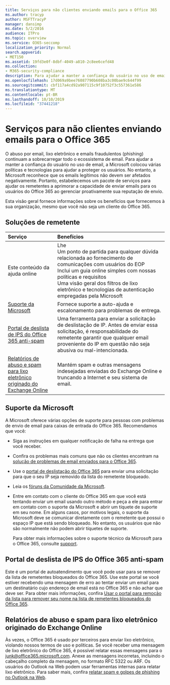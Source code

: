 ```yaml
---
title: Serviços para não clientes enviando emails para o Office 365
ms.author: tracyp
author: MSFTTracyP
manager: dansimp
ms.date: 5/2/2016
audience: ITPro
ms.topic: overview
ms.service: O365-seccomp
localization_priority: Normal
search.appverid:
- MET150
ms.assetid: 19fd3e0f-8dbf-4049-a810-2c8ee6cefd48
ms.collection:
- M365-security-compliance
description: Para ajudar a manter a confiança do usuário no uso de email, a Microsoft colocou várias políticas e tecnologias para ajudar a proteger os usuários.
ms.openlocfilehash: 17d069a9bee76087790b608ba3c00bae9c644f99
ms.sourcegitcommit: cbf117a4cd92a907115c9f10752f3c557361e586
ms.translationtype: MT
ms.contentlocale: pt-BR
ms.lasthandoff: 10/10/2019
ms.locfileid: "37441218"
---
```

# <a name="services-for-non-customers-sending-mail-to-office-365"></a>Serviços para não clientes enviando emails para o Office 365

O abuso por email, lixo eletrônico e emails fraudulentos (phishing) continuam a sobrecarregar todo o ecossistema de email. Para ajudar a manter a confiança do usuário no uso de email, a Microsoft colocou várias políticas e tecnologias para ajudar a proteger os usuários. No entanto, a Microsoft reconhece que os emails legítimos não devem ser afetados negativamente. Portanto, estabelecemos um pacote de serviços para ajudar os remetentes a aprimorar a capacidade de enviar emails para os usuários do Office 365 ao gerenciar proativamente sua reputação de envio.

Esta visão geral fornece informações sobre os benefícios que fornecemos à sua organização, mesmo que você não seja um cliente do Office 365.

## <a name="sender-solutions"></a>Soluções de remetente

|**Serviço**|**Benefícios**|
|:-----|:-----|
|Este conteúdo da ajuda online| Lhe  <br/>  Um ponto de partida para qualquer dúvida relacionada ao fornecimento de comunicações com usuários do EOP  <br/>  Inclui um guia online simples com nossas políticas e requisitos  <br/>  Uma visão geral dos filtros de lixo eletrônico e tecnologias de autenticação empregadas pela Microsoft|
|[Suporte da Microsoft](#microsoft-support)|Fornece suporte a auto-ajuda e escalonamento para problemas de entrega.|
|[Portal de deslista de IPS do Office 365 anti-spam](#office-365-anti-spam-ip-delist-portal)|Uma ferramenta para enviar a solicitação de deslistação de IP. Antes de enviar essa solicitação, é responsabilidade do remetente garantir que qualquer email proveniente do IP em questão não seja abusiva ou mal-intencionada.|
|[Relatórios de abuso e spam para lixo eletrônico originado do Exchange Online](#abuse-and-spam-reporting-for-junk-email-originating-from-exchange-online)|Mantém spam e outras mensagens indesejadas enviadas do Exchange Online e truncando a Internet e seu sistema de email.|

## <a name="microsoft-support"></a>Suporte da Microsoft

A Microsoft oferece várias opções de suporte para pessoas com problemas de envio de email para caixas de entrada do Office 365. Recomendamos que você:

- Siga as instruções em qualquer notificação de falha na entrega que você receber.

- Confira os problemas mais comuns que não os clientes encontram na [solução de problemas de email enviados para o Office 365](troubleshooting-mail-sent-to-office-365.md).

- Use o [portal de deslistação do Office 365](https://sender.office.com) para enviar uma solicitação para que o seu IP seja removido da lista do remetente bloqueado.

- Leia os [fóruns da Comunidade da Microsoft](https://community.office365.com/en-us/f/).

- Entre em contato com o cliente do Office 365 em que você está tentando enviar um email usando outro método e peça a ele para entrar em contato com o suporte da Microsoft e abrir um tíquete de suporte em seu nome. Em alguns casos, por motivos legais, o suporte da Microsoft deve se comunicar diretamente com o remetente que possui o espaço IP que está sendo bloqueado. No entanto, os usuários que não são normalmente não podem abrir tíquetes de suporte.

  Para obter mais informações sobre o suporte técnico da Microsoft para o Office 365, consulte [support](https://technet.microsoft.com/library/office-365-support.aspx).

## <a name="office-365-anti-spam-ip-delist-portal"></a>Portal de deslista de IPS do Office 365 anti-spam

Este é um portal de autoatendimento que você pode usar para se remover da lista de remetentes bloqueados do Office 365. Use este portal se você estiver recebendo uma mensagem de erro ao tentar enviar um email para um destinatário cujo endereço de email está no Office 365 e não achar que deve ser. Para obter mais informações, confira [Usar o portal para remoção da lista para remover seu nome na lista de remetentes bloqueados do Office 365](use-the-delist-portal-to-remove-yourself-from-the-office-365-blocked-senders-lis.md).

## <a name="abuse-and-spam-reporting-for-junk-email-originating-from-exchange-online"></a>Relatórios de abuso e spam para lixo eletrônico originado do Exchange Online

Às vezes, o Office 365 é usado por terceiros para enviar lixo eletrônico, violando nossos termos de uso e políticas. Se você receber uma mensagem de lixo eletrônico do Office 365, é possível relatar essas mensagens para o [junk@office365.microsoft.com](mailto:junk@office365.microsoft.com). Anexe as mensagens incorretas, incluindo o cabeçalho completo da mensagem, no formato RFC 5322 ou ARF. Os usuários do Outlook na Web podem usar ferramentas internas para relatar lixo eletrônico. Para saber mais, confira [relatar spam e golpes de phishing no Outlook na Web](report-junk-email-and-phishing-scams-in-outlook-on-the-web-eop.md).
